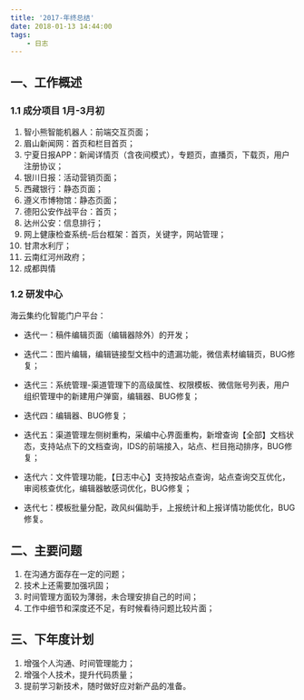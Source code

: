 ```yaml
---
title: '2017-年终总结'
date: 2018-01-13 14:44:00
tags:
    - 日志
---
```

## 一、工作概述

### 1.1 成分项目 1月-3月初

1. 智小熊智能机器人：前端交互页面；
2. 眉山新闻网：首页和栏目首页；
3. 宁夏日报APP：新闻详情页（含夜间模式），专题页，直播页，下载页，用户注册协议；
4. 银川日报：活动营销页面；
5. 西藏银行：静态页面；
6. 遵义市博物馆：静态页面；
7. 德阳公安作战平台：首页；
8. 达州公安：信息排行；
9. 网上健康检查系统-后台框架：首页，关键字，网站管理；
10. 甘肃水利厅；
11. 云南红河州政府；
12. 成都舆情

### 1.2 研发中心

海云集约化智能门户平台：

- 迭代一：稿件编辑页面（编辑器除外）的开发；

- 迭代二：图片编辑，编辑链接型文档中的遗漏功能，微信素材编辑页，BUG修复；

- 迭代三：系统管理-渠道管理下的高级属性、权限模板、微信账号列表，用户组织管理中的新建用户弹窗，编辑器、BUG修复；

- 迭代四：编辑器、BUG修复；

- 迭代五：渠道管理左侧树重构，采编中心界面重构，新增查询【全部】文档状态，支持站点下的文档查询，IDS的前端接入，站点、栏目拖动排序，BUG修复；

- 迭代六：文件管理功能，【日志中心】支持按站点查询，站点查询交互优化，审阅核查优化，编辑器敏感词优化，BUG修复；

- 迭代七：模板批量分配，政风纠偏助手，上报统计和上报详情功能优化，BUG修复。

## 二、主要问题

1. 在沟通方面存在一定的问题；
2. 技术上还需要加强巩固；
3. 时间管理方面较为薄弱，未合理安排自己的时间；
4. 工作中细节和深度还不足，有时候看待问题比较片面；

## 三、下年度计划

1. 增强个人沟通、时间管理能力；
2. 增强个人技术，提升代码质量；
3. 提前学习新技术，随时做好应对新产品的准备。